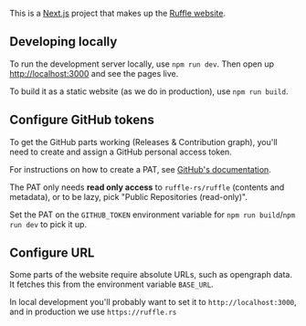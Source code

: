 This is a [Next.js](https://nextjs.org/) project that makes up the [Ruffle website](https://ruffle.rs).

## Developing locally

To run the development server locally, use `npm run dev`. Then open up  [http://localhost:3000](http://localhost:3000) and see the pages live.

To build it as a static website (as we do in production), use `npm run build`.

## Configure GitHub tokens

To get the GitHub parts working (Releases & Contribution graph), you'll need to create and assign a GitHub personal access token.

For instructions on how to create a PAT, see [GitHub's documentation](https://docs.github.com/en/authentication/keeping-your-account-and-data-secure/managing-your-personal-access-tokens#creating-a-fine-grained-personal-access-token).

The PAT only needs **read only access** to `ruffle-rs/ruffle` (contents and metadata), or to be lazy, pick "Public Repositories (read-only)".

Set the PAT on the `GITHUB_TOKEN` environment variable for `npm run build`/`npm run dev` to pick it up.

## Configure URL

Some parts of the website require absolute URLs, such as opengraph data. It fetches this from the environment variable `BASE_URL`.

In local development you'll probably want to set it to `http://localhost:3000`, and in production we use `https://ruffle.rs`
